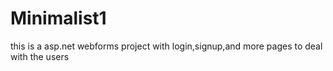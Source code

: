 # Minimalist1
this is a asp.net webforms project with login,signup,and more pages to deal with the users
